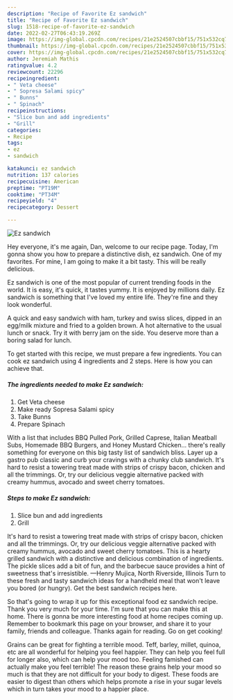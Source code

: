 ```yaml
---
description: "Recipe of Favorite Ez sandwich"
title: "Recipe of Favorite Ez sandwich"
slug: 1518-recipe-of-favorite-ez-sandwich
date: 2022-02-27T06:43:19.269Z
image: https://img-global.cpcdn.com/recipes/21e2524507cbbf15/751x532cq70/ez-sandwich-recipe-main-photo.jpg
thumbnail: https://img-global.cpcdn.com/recipes/21e2524507cbbf15/751x532cq70/ez-sandwich-recipe-main-photo.jpg
cover: https://img-global.cpcdn.com/recipes/21e2524507cbbf15/751x532cq70/ez-sandwich-recipe-main-photo.jpg
author: Jeremiah Mathis
ratingvalue: 4.2
reviewcount: 22296
recipeingredient:
- " Veta cheese"
- " Sopresa Salami spicy"
- " Bunns"
- " Spinach"
recipeinstructions:
- "Slice bun and add ingredients"
- "Grill"
categories:
- Recipe
tags:
- ez
- sandwich

katakunci: ez sandwich 
nutrition: 137 calories
recipecuisine: American
preptime: "PT19M"
cooktime: "PT34M"
recipeyield: "4"
recipecategory: Dessert

---
```



![Ez sandwich](https://img-global.cpcdn.com/recipes/21e2524507cbbf15/751x532cq70/ez-sandwich-recipe-main-photo.jpg)

Hey everyone, it's me again, Dan, welcome to our recipe page. Today, I'm gonna show you how to prepare a distinctive dish, ez sandwich. One of my favorites. For mine, I am going to make it a bit tasty. This will be really delicious.

Ez sandwich is one of the most popular of current trending foods in the world. It is easy, it's quick, it tastes yummy. It is enjoyed by millions daily. Ez sandwich is something that I've loved my entire life. They're fine and they look wonderful.

A quick and easy sandwich with ham, turkey and swiss slices, dipped in an egg/milk mixture and fried to a golden brown. A hot alternative to the usual lunch or snack. Try it with berry jam on the side. You deserve more than a boring salad for lunch.


To get started with this recipe, we must prepare a few ingredients. You can cook ez sandwich using 4 ingredients and 2 steps. Here is how you can achieve that.

<!--inarticleads1-->

##### The ingredients needed to make Ez sandwich:

1. Get  Veta cheese
1. Make ready  Sopresa Salami spicy
1. Take  Bunns
1. Prepare  Spinach


With a list that includes BBQ Pulled Pork, Grilled Caprese, Italian Meatball Subs, Homemade BBQ Burgers, and Honey Mustard Chicken… there&#39;s really something for everyone on this big tasty list of sandwich bliss. Layer up a gastro pub classic and curb your cravings with a chunky club sandwich. It&#39;s hard to resist a towering treat made with strips of crispy bacon, chicken and all the trimmings. Or, try our delicious veggie alternative packed with creamy hummus, avocado and sweet cherry tomatoes. 

<!--inarticleads2-->

##### Steps to make Ez sandwich:

1. Slice bun and add ingredients
1. Grill


It&#39;s hard to resist a towering treat made with strips of crispy bacon, chicken and all the trimmings. Or, try our delicious veggie alternative packed with creamy hummus, avocado and sweet cherry tomatoes. This is a hearty grilled sandwich with a distinctive and delicious combination of ingredients. The pickle slices add a bit of fun, and the barbecue sauce provides a hint of sweetness that&#39;s irresistible. —Henry Mujica, North Riverside, Illinois Turn to these fresh and tasty sandwich ideas for a handheld meal that won&#39;t leave you bored (or hungry). Get the best sandwich recipes here. 

So that's going to wrap it up for this exceptional food ez sandwich recipe. Thank you very much for your time. I'm sure that you can make this at home. There is gonna be more interesting food at home recipes coming up. Remember to bookmark this page on your browser, and share it to your family, friends and colleague. Thanks again for reading. Go on get cooking!

Grains can be great for fighting a terrible mood. Teff, barley, millet, quinoa, etc are all wonderful for helping you feel happier. They can help you feel full for longer also, which can help your mood too. Feeling famished can actually make you feel terrible! The reason these grains help your mood so much is that they are not difficult for your body to digest. These foods are easier to digest than others which helps promote a rise in your sugar levels which in turn takes your mood to a happier place.
